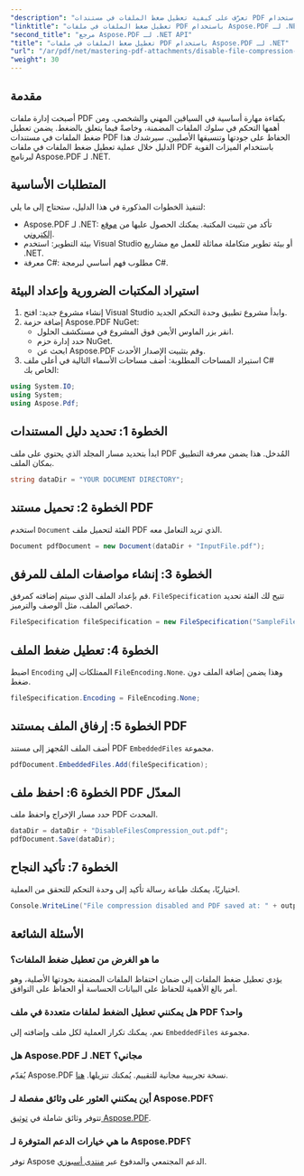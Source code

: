 ```yaml
---
"description": "تعرّف على كيفية تعطيل ضغط الملفات في مستندات PDF باستخدام Aspose.PDF لـ .NET. يرشدك هذا البرنامج التعليمي المفصل خطوة بخطوة لضمان ضغط الملفات المضمنة."
"linktitle": "تعطيل ضغط الملفات في ملفات PDF باستخدام Aspose.PDF لـ .NET"
"second_title": "مرجع Aspose.PDF لـ .NET API"
"title": "تعطيل ضغط الملفات في ملفات PDF باستخدام Aspose.PDF لـ .NET"
"url": "/ar/pdf/net/mastering-pdf-attachments/disable-file-compression-in-pdf-files/"
"weight": 30
---
```


## مقدمة

أصبحت إدارة ملفات PDF بكفاءة مهارة أساسية في السياقين المهني والشخصي. ومن أهمها التحكم في سلوك الملفات المضمنة، وخاصةً فيما يتعلق بالضغط. يضمن تعطيل ضغط الملفات في مستندات PDF الحفاظ على جودتها وتنسيقها الأصليين. سيرشدك هذا الدليل خلال عملية تعطيل ضغط الملفات في ملفات PDF باستخدام الميزات القوية لبرنامج Aspose.PDF لـ .NET.

## المتطلبات الأساسية

لتنفيذ الخطوات المذكورة في هذا الدليل، ستحتاج إلى ما يلي:

- Aspose.PDF لـ .NET: تأكد من تثبيت المكتبة. يمكنك الحصول عليها من [موقع إلكتروني](https://releases.aspose.com/pdf/net/).  
- بيئة التطوير: استخدم Visual Studio أو بيئة تطوير متكاملة مماثلة للعمل مع مشاريع .NET.
- معرفة C#: مطلوب فهم أساسي لبرمجة C#.

## استيراد المكتبات الضرورية وإعداد البيئة

1. إنشاء مشروع جديد: افتح Visual Studio وابدأ مشروع تطبيق وحدة التحكم الجديد.
2. إضافة حزمة Aspose.PDF NuGet:
   - انقر بزر الماوس الأيمن فوق المشروع في مستكشف الحلول.
   - حدد إدارة حزم NuGet.
   - ابحث عن Aspose.PDF وقم بتثبيت الإصدار الأحدث.
3. استيراد المساحات المطلوبة:
   أضف مساحات الأسماء التالية في أعلى ملف C# الخاص بك:

```csharp
using System.IO;
using System;
using Aspose.Pdf;
```

## الخطوة 1: تحديد دليل المستندات

ابدأ بتحديد مسار المجلد الذي يحتوي على ملف PDF المُدخل. هذا يضمن معرفة التطبيق بمكان الملف.

```csharp
string dataDir = "YOUR DOCUMENT DIRECTORY";
```

## الخطوة 2: تحميل مستند PDF

استخدم `Document` الفئة لتحميل ملف PDF الذي تريد التعامل معه.

```csharp
Document pdfDocument = new Document(dataDir + "InputFile.pdf");
```

## الخطوة 3: إنشاء مواصفات الملف للمرفق

قم بإعداد الملف الذي سيتم إضافته كمرفق. `FileSpecification` تتيح لك الفئة تحديد خصائص الملف، مثل الوصف والترميز.

```csharp
FileSpecification fileSpecification = new FileSpecification("SampleFile.txt", "Sample text file");
```

## الخطوة 4: تعطيل ضغط الملف

اضبط `Encoding` الممتلكات إلى `FileEncoding.None`. وهذا يضمن إضافة الملف دون ضغط.

```csharp
fileSpecification.Encoding = FileEncoding.None;
```

## الخطوة 5: إرفاق الملف بمستند PDF

أضف الملف المُجهز إلى مستند PDF `EmbeddedFiles` مجموعة.

```csharp
pdfDocument.EmbeddedFiles.Add(fileSpecification);
```

## الخطوة 6: احفظ ملف PDF المعدّل

حدد مسار الإخراج واحفظ ملف PDF المحدث.

```csharp
dataDir = dataDir + "DisableFilesCompression_out.pdf";
pdfDocument.Save(dataDir);
```

## الخطوة 7: تأكيد النجاح

اختياريًا، يمكنك طباعة رسالة تأكيد إلى وحدة التحكم للتحقق من العملية.

```csharp
Console.WriteLine("File compression disabled and PDF saved at: " + outputFile);
```

## الأسئلة الشائعة

### ما هو الغرض من تعطيل ضغط الملفات؟
يؤدي تعطيل ضغط الملفات إلى ضمان احتفاظ الملفات المضمنة بجودتها الأصلية، وهو أمر بالغ الأهمية للحفاظ على البيانات الحساسة أو الحفاظ على التوافق.

### هل يمكنني تعطيل الضغط لملفات متعددة في ملف PDF واحد؟
نعم، يمكنك تكرار العملية لكل ملف وإضافته إلى `EmbeddedFiles` مجموعة.

### هل Aspose.PDF لـ .NET مجاني؟
يُقدّم Aspose.PDF نسخة تجريبية مجانية للتقييم. يُمكنك تنزيلها. [هنا](https://releases.aspose.com/).

### أين يمكنني العثور على وثائق مفصلة لـ Aspose.PDF؟
تتوفر وثائق شاملة في [توثيق Aspose.PDF](https://reference.aspose.com/pdf/net/).

### ما هي خيارات الدعم المتوفرة لـ Aspose.PDF؟
توفر Aspose الدعم المجتمعي والمدفوع عبر [منتدى أسبوزي](https://forum.aspose.com/c/pdf/10).